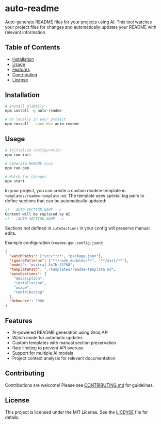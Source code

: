 # auto-readme

<!-- AUTO-DESCRIPTION -->
Auto-generate README files for your projects using AI. This tool watches your project files for changes and automatically updates your README with relevant information.
<!-- /AUTO-DESCRIPTION -->

## Table of Contents
- [Installation](#installation)
- [Usage](#usage)
- [Features](#features)
- [Contributing](#contributing)
- [License](#license)

## Installation
<!-- AUTO-INSTALLATION -->
```bash
# Install globally
npm install -g auto-readme

# Or locally in your project
npm install --save-dev auto-readme
```
<!-- /AUTO-INSTALLATION -->

## Usage
<!-- AUTO-USAGE -->
```bash
# Initialize configuration
npm run init

# Generate README once
npm run gen

# Watch for changes
npm start
```

In your project, you can create a custom readme template in `templates/readme-template.md`. The template uses special tag pairs to define sections that can be automatically updated:

```markdown
<!-- AUTO-SECTION_NAME -->
Content will be replaced by AI
<!-- /AUTO-SECTION_NAME -->
```

Sections not defined in `autoSections` in your config will preserve manual edits.

Example configuration (`readme-gen.config.json`):
```json
{
  "watchPaths": ["src/**/*", "package.json"],
  "ignorePatterns": ["**/node_modules/**", "**/dist/**"],
  "model": "mixtral-8x7b-32768",
  "templatePath": "./templates/readme-template.md",
  "autoSections": [
    "description",
    "installation",
    "usage",
    "contributing"
  ],
  "debounce": 2000
}
```
<!-- /AUTO-USAGE -->

## Features
<!-- AUTO-FEATURES -->
- AI-powered README generation using Groq API
- Watch mode for automatic updates
- Custom templates with manual section preservation
- Rate limiting to prevent API overuse
- Support for multiple AI models
- Project context analysis for relevant documentation
<!-- /AUTO-FEATURES -->

## Contributing
<!-- AUTO-CONTRIBUTING -->
Contributions are welcome! Please see [CONTRIBUTING.md](CONTRIBUTING.md) for guidelines.
<!-- /AUTO-CONTRIBUTING -->

## License
<!-- AUTO-LICENSE -->
This project is licensed under the MIT License. See the [LICENSE](LICENSE) file for details.
<!-- /AUTO-LICENSE -->